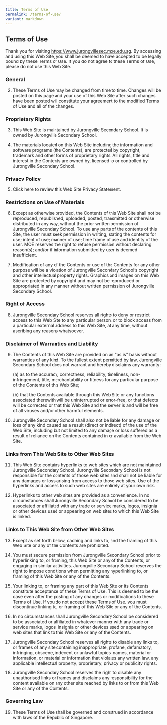 ```yaml
---
title: Terms of Use
permalink: /terms-of-use/
variant: markdown
---
```

## **Terms of Use**

Thank you for visiting https://www.jurongvillesec.moe.edu.sg. By accessing and using this Web Site, you shall be deemed to have accepted to be legally bound by these Terms of Use. If you do not agree to these Terms of Use, please do not use this Web Site.

### General
2. These Terms of Use may be changed from time to time. Changes will be posted on this page and your use of this Web Site after such changes have been posted will constitute your agreement to the modified Terms of Use and all of the changes.

### Proprietary Rights
3. This Web Site is maintained by Jurongville Secondary School. It is owned by Jurongville Secondary School.

4. The materials located on this Web Site including the information and software programs (the Contents), are protected by copyright, trademark and other forms of proprietary rights. All rights, title and interest in the Contents are owned by, licensed to or controlled by Jurongville Secondary School. 

### Privacy Policy
5. Click here to review this Web Site Privacy Statement. 

### Restrictions on Use of Materials
6. Except as otherwise provided, the Contents of this Web Site shall not be reproduced, republished, uploaded, posted, transmitted or otherwise distributed in any way, without the prior written permission of Jurongville Secondary School.  To use any parts of the contents of this Site, the user must seek permission in writing, stating the contents for use; intent of use; manner of use; time frame of use and identity of the user. MOE reserves the right to refuse permission without declaring reason(s); and/or if information submitted by user is deemed insufficient.

7. Modification of any of the Contents or use of the Contents for any other purpose will be a violation of Jurongville Secondary School’s copyright and other intellectual property rights. Graphics and images on this Web Site are protected by copyright and may not be reproduced or appropriated in any manner without written permission of Jurongville Secondary School.

### Right of Access
8. Jurongville Secondary School reserves all rights to deny or restrict access to this Web Site to any particular person, or to block access from a particular external address to this Web Site, at any time, without ascribing any reasons whatsoever. 

### Disclaimer of Warranties and Liability
9. The Contents of this Web Site are provided on an "as is" basis without warranties of any kind. To the fullest extent permitted by law, Jurongville Secondary School does not warrant and hereby disclaims any warranty: 

	(a) as to the accuracy, correctness, reliability, timeliness, non-infringement, title, merchantability or fitness for any particular purpose of the Contents of this Web Site; 

	(b) that the Contents available through this Web Site or any functions associated therewith will be uninterrupted or error-free, or that defects will be corrected or that this Web Site and the server is and will be free of all viruses and/or other harmful elements. 

10. Jurongville Secondary School shall also not be liable for any damage or loss of any kind caused as a result (direct or indirect) of the use of the Web Site, including but not limited to any damage or loss suffered as a result of reliance on the Contents contained in or available from the Web Site. 

### Links from This Web Site to Other Web Sites
11. This Web Site contains hyperlinks to web sites which are not maintained Jurongville Secondary School. Jurongville Secondary School is not responsible for the contents of those web sites and shall not be liable for any damages or loss arising from access to those web sites. Use of the hyperlinks and access to such web sites are entirely at your own risk. 

12. Hyperlinks to other web sites are provided as a convenience. In no circumstances shall Jurongville Secondary School be considered to be associated or affiliated with any trade or service marks, logos, insignia or other devices used or appearing on web sites to which this Web Site is linked. 

### Links to This Web Site from Other Web Sites
13. Except as set forth below, caching and links to, and the framing of this Web Site or any of the Contents are prohibited. 

14. You must secure permission from Jurongville Secondary School prior to hyperlinking to, or framing, this Web Site or any of the Contents, or engaging in similar activities. Jurongville Secondary School reserves the right to impose conditions when permitting any hyperlinking to, or framing of this Web Site or any of the Contents. 

15. Your linking to, or framing any part of this Web Site or its Contents constitute acceptance of these Terms of Use. This is deemed to be the case even after the posting of any changes or modifications to these Terms of Use. If you do not accept these Terms of Use, you must discontinue linking to, or framing of this Web Site or any of the Contents. 

16. In no circumstances shall Jurongville Secondary School be considered to be associated or affiliated in whatever manner with any trade or service marks, logos, insignia or other devices used or appearing on web sites that link to this Web Site or any of the Contents.

17. Jurongville Secondary School reserves all rights to disable any links to, or frames of any site containing inappropriate, profane, defamatory, infringing, obscene, indecent or unlawful topics, names, material or information, or material or information that violates any written law, any applicable intellectual property, proprietary, privacy or publicity rights. 

18. Jurongville Secondary School reserves the right to disable any unauthorised links or frames and disclaims any responsibility for the content available on any other site reached by links to or from this Web Site or any of the Contents. 

### Governing Law
19. These Terms of Use shall be governed and construed in accordance with laws of the Republic of Singapore.